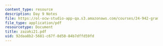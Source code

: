 ```yaml
---
content_type: resource
description: Day 9 Notes
file: https://ol-ocw-studio-app-qa.s3.amazonaws.com/courses/24-942-grammar-of-a-less-familiar-language-spring-2003/92daa8b25681c67f8d5084b7dffd59fd_zazaki21.pdf
file_type: application/pdf
resourcetype: Document
title: zazaki21.pdf
uid: 92daa8b2-5681-c67f-8d50-84b7dffd59fd
---
```


